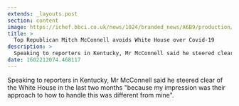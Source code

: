 ```yaml
--- 
extends: _layouts.post 
section: content 
image: https://ichef.bbci.co.uk/news/1024/branded_news/A6B9/production/_114818624_gettyimages-1277606065.jpg 
title: > 
  Top Republican Mitch McConnell avoids White House over Covid-19 
description: > 
  Speaking to reporters in Kentucky, Mr McConnell said he steered clear of the White House in the last two months "because my impression was their approach to how to handle this was different from mine". 
date: 1602212074.468117 
--- 
```

Speaking to reporters in Kentucky, Mr McConnell said he steered clear of the White House in the last two months "because my impression was their approach to how to handle this was different from mine".